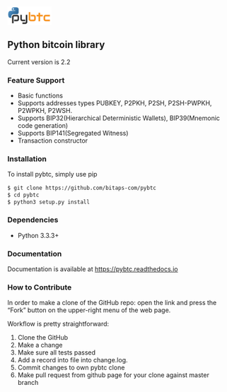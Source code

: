 <img src="docs/img/pybtc.png" width="100">

## Python bitcoin library

Current version is 2.2


### Feature Support

* Basic functions
* Supports addresses types PUBKEY, P2PKH, P2SH, P2SH-PWPKH, P2WPKH, P2WSH.
* Supports BIP32(Hierarchical Deterministic Wallets), BIP39(Mnemonic code generation)
* Supports BIP141(Segregated Witness)
* Transaction constructor


### Installation

To install pybtc, simply use pip

    $ git clone https://github.com/bitaps-com/pybtc
    $ cd pybtc
    $ python3 setup.py install
    
### Dependencies

* Python 3.3.3+


### Documentation

Documentation is available at https://pybtc.readthedocs.io


### How to Contribute

In order to make a clone of the GitHub repo: open the link and press the “Fork” button on the upper-right menu of the web page.

Workflow is pretty straightforward:

1. Clone the GitHub
2. Make a change
3. Make sure all tests passed
4. Add a record into file into change.log.
5. Commit changes to own pybtc clone
6. Make pull request from github page for your clone against master branch


